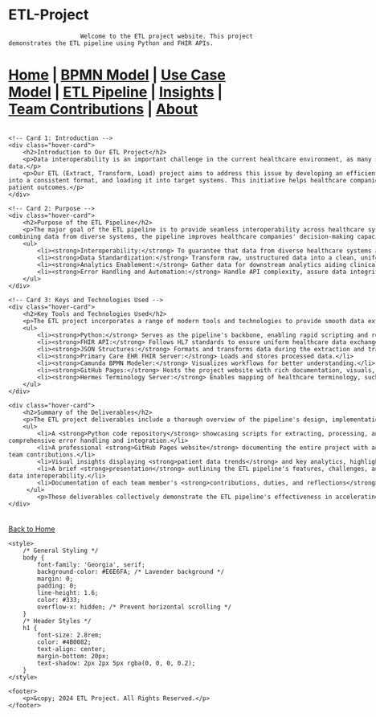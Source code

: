 # ETL-Project

                        Welcome to the ETL project website. This project demonstrates the ETL pipeline using Python and FHIR APIs.


[Home](index.md) | [BPMN Model](bpmn.md) | [Use Case Model](use_case.md) | [ETL Pipeline](etl_pipeline.md) | [Insights](insights.md) | [Team Contributions](team.md) | [About](about.md)
=======


<div style="display: flex; flex-direction: row; justify-content: space-between; gap: 5px; flex-wrap: wrap; margin: 20px auto; width: 1100%; max-width: 1200px;">

    <!-- Card 1: Introduction -->
    <div class="hover-card">
        <h2>Introduction to Our ETL Project</h2>
        <p>Data interoperability is an important challenge in the current healthcare environment, as many systems collect and handle a wide range of clinical and patient data.</p>
        <p>Our ETL (Extract, Transform, Load) project aims to address this issue by developing an efficient pipeline for extracting data from FHIR APIs, transforming it into a consistent format, and loading it into target systems. This initiative helps healthcare companies make informed decisions, expedite workflows, and improve patient outcomes.</p>
    </div>

    <!-- Card 2: Purpose -->
    <div class="hover-card">
        <h2>Purpose of the ETL Pipeline</h2>
        <p>The major goal of the ETL pipeline is to provide seamless interoperability across healthcare systems while assuring accurate and efficient data transmission. By combining data from diverse systems, the pipeline improves healthcare companies' decision-making capacity, analytics, and patient care results.</p>
        <ul>
            <li><strong>Interoperability:</strong> To guarantee that data from diverse healthcare systems are seamlessly integrated utilizing FHIR standards.</li>
            <li><strong>Data Standardization:</strong> Transform raw, unstructured data into a clean, uniform format.</li>
            <li><strong>Analytics Enablement:</strong> Gather data for downstream analytics aiding clinical decision-making and operational insights.</li>
            <li><strong>Error Handling and Automation:</strong> Handle API complexity, assure data integrity, and automate common activities to improve efficiency.</li>
        </ul>
    </div>

    <!-- Card 3: Keys and Technologies Used -->
    <div class="hover-card">
        <h2>Key Tools and Technologies Used</h2>
        <p>The ETL project incorporates a range of modern tools and technologies to provide smooth data extraction, transformation, and loading in the healthcare area.</p>
        <ul>
            <li><strong>Python:</strong> Serves as the pipeline's backbone, enabling rapid scripting and reliable error handling during API interactions.</li>
            <li><strong>FHIR API:</strong> Follows HL7 standards to ensure uniform healthcare data exchange.</li>
            <li><strong>JSON Structures:</strong> Formats and transforms data during the extraction and transformation stages.</li>
            <li><strong>Primary Care EHR FHIR Server:</strong> Loads and stores processed data.</li>
            <li><strong>Camunda BPMN Modeler:</strong> Visualizes workflows for better understanding.</li>
            <li><strong>GitHub Pages:</strong> Hosts the project website with rich documentation, visuals, and resources.</li>
            <li><strong>Hermes Terminology Server:</strong> Enables mapping of healthcare terminology, such as parent-child connections in SNOMED CT.</li>
        </ul>
    </div>

    <div class="hover-card">
        <h2>Summary of the Deliverables</h2>
        <p>The ETL project deliverables include a thorough overview of the pipeline's design, implementation, and value. The project includes:</p>
        <ul>
            <li>A <strong>Python code repository</strong> showcasing scripts for extracting, processing, and loading healthcare data via the FHIR API, including comprehensive error handling and integration.</li>
            <li>A professional <strong>GitHub Pages website</strong> documenting the entire project with an introduction, BPMN workflow diagrams, Use Case diagrams, and team contributions.</li>
            <li>Visual insights displaying <strong>patient data trends</strong> and key analytics, highlighting the pipeline's practical uses.</li>
            <li>A brief <strong>presentation</strong> outlining the ETL pipeline's features, challenges, and lessons learned, emphasizing its role in improving healthcare data interoperability.</li>
            <li>Documentation of each team member's <strong>contributions, duties, and reflections</strong>, fostering collaboration and transparency.</li>
         </ul>
            <p>These deliverables collectively demonstrate the ETL pipeline's effectiveness in accelerating healthcare data exchange and analytics.</p>
    </div>

</div>

<style>
    /* Styling for Hover Cards with Decorative Section Colors */
    .hover-card {
        background: linear-gradient(135deg, #F8F8FF, #D8BFD8); /* Match the top decorative section gradient */
        padding: 20px;
        border-radius: 15px;
        box-shadow: 0 8px 16px rgba(0, 0, 0, 0.3); /* Subtle shadow */
        width: 80%; 
        min-width: 300px;
        transition: transform 0.3s ease, box-shadow 0.3s ease;
        font-family: 'Georgia', serif;
        color: #333;
        text-align: justify;
    }

    .hover-card h2 {
        color: #6A5ACD; /* Violet for headers */
        text-shadow: 2px 2px 5px rgba(0, 0, 0, 0.2);
        font-size: 1.5rem;
        margin-bottom: 15px;
        text-align: center;
    }

    .hover-card ul {
        margin-top: 10px;
        padding-left: 20px;
    }

    .hover-card ul li {
        margin-bottom: 10px;
    }

    .hover-card:hover {
        transform: translateY(-8px); /* Pop-Up Effect */
        box-shadow: 0 12px 20px rgba(0, 0, 0, 0.4); /* Enhanced Shadow on Hover */
    }

    /* For responsive alignment */
    @media (max-width: 768px) {
        .hover-card {
            width: 90%; /* Full width for smaller screens */
        }
    }
</style>



[Back to Home](index.md)

<html lang="en">
<head>
    <meta charset="UTF-8">
    <meta name="viewport" content="width=device-width, initial-scale=1.0">
    <title>ETL Project Overview</title>

    <style>
        /* General Styling */
        body {
            font-family: 'Georgia', serif;
            background-color: #E6E6FA; /* Lavender background */
            margin: 0;
            padding: 0;
            line-height: 1.6;
            color: #333;
            overflow-x: hidden; /* Prevent horizontal scrolling */
        }
        /* Header Styles */
        h1 {
            font-size: 2.8rem;
            color: #4B0082;
            text-align: center;
            margin-bottom: 20px;
            text-shadow: 2px 2px 5px rgba(0, 0, 0, 0.2);
        }
    </style>
</head>
<body>


    <footer>
        <p>&copy; 2024 ETL Project. All Rights Reserved.</p>
    </footer>

</body>
</html>

